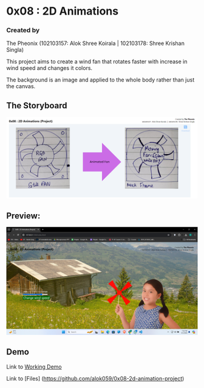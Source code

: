 # 0x08 : 2D Animations 


### Created by
The Pheonix (102103157: Alok Shree Koirala | 102103178: Shree Krishan Singla)

This project aims to create a wind fan that rotates faster with increase in wind speed 
and changes it colors.

The  background is an image and applied to the whole body rather than just the canvas.

## The Storyboard

![alt text](https://github.com/alok059/computer-graphics/blob/main/Storyboard_f.png?raw=true)

## Preview:
![alt text](https://github.com/alok059/0x08-2d-animation-project/blob/master/project_screenshot.png?raw=true)


## Demo ##

Link to [Working Demo](/https://alok059.github.io/0x08-2d-animation-project/)

Link to [Files] (https://github.com/alok059/0x08-2d-animation-project)
